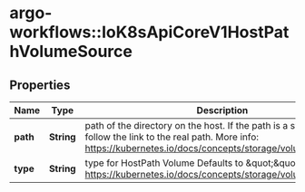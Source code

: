 # argo-workflows::IoK8sApiCoreV1HostPathVolumeSource

## Properties
Name | Type | Description | Notes
------------ | ------------- | ------------- | -------------
**path** | **String** | path of the directory on the host. If the path is a symlink, it will follow the link to the real path. More info: https://kubernetes.io/docs/concepts/storage/volumes#hostpath | 
**type** | **String** | type for HostPath Volume Defaults to \&quot;\&quot; More info: https://kubernetes.io/docs/concepts/storage/volumes#hostpath | [optional] 


